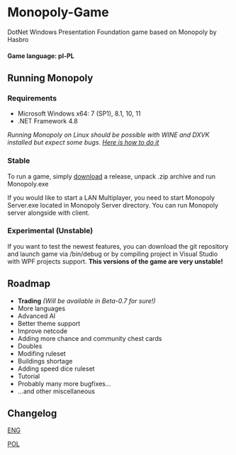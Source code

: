 # Monopoly-Game
DotNet Windows Presentation Foundation game based on Monopoly by Hasbro
#### Game language: pl-PL

## Running Monopoly
### Requirements
 - Microsoft Windows x64: 7 (SP1), 8.1, 10, 11
 - .NET Framework 4.8

*Running Monopoly on Linux should be possible with WINE and DXVK installed but expect some bugs.*
*[Here is how to do it](https://www.reddit.com/r/linux4noobs/comments/firqs9/getting_windows_wpf_applications_to_run_with_wine/)*

### Stable
To run a game, simply [download](https://github.com/Skeletonek/Monopoly-Game/releases) a release, unpack .zip archive and run Monopoly.exe

If you would like to start a LAN Multiplayer, you need to start Monopoly Server.exe located in Monopoly Server directory.
You can run Monopoly server alongside with client.

### Experimental (Unstable)
If you want to test the newest features, you can download the git repository and launch game via /bin/debug 
or by compiling project in Visual Studio with WPF projects support. **This versions of the game are very unstable!**

## Roadmap
 - **Trading** *(Will be available in Beta-0.7 for sure!)*
 - More languages
 - Advanced AI
 - Better theme support
 - Improve netcode
 - Adding more chance and community chest cards
 - Doubles
 - Modifing ruleset
 - Buildings shortage
 - Adding speed dice ruleset
 - Tutorial
 - Probably many more bugfixes...
 - ...and other miscellaneous

## Changelog
[ENG](changelog_eng.md)

[POL](changelog_pl.md)

